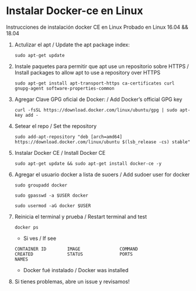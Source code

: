 # Instalar Docker-ce en Linux 
Instrucciones de instalación docker CE en Linux
Probado en Linux 16.04 && 18.04

1. Actulizar el apt / Update the apt package index:
	
	`sudo apt-get update`

2. Instale paquetes para permitir que apt use un repositorio sobre HTTPS / Install packages to allow apt to use a repository over HTTPS

	`sudo apt-get install apt-transport-https ca-certificates curl gnupg-agent software-properties-common`

3. Agregar Clave GPG oficial de Docker: / Add Docker’s official GPG key

	`curl -fsSL https://download.docker.com/linux/ubuntu/gpg | sudo apt-key add -`

4. Setear el repo / Set the repository

	`sudo add-apt-repository "deb [arch=amd64] https://download.docker.com/linux/ubuntu $(lsb_release -cs) stable"`

5. Instalar Docker CE / Install Docker CE
	
	`sudo apt-get update && sudo apt-get install docker-ce -y`

6. Agregar el usuario docker a lista de suoers / Add sudoer user for docker
	
	`sudo groupadd docker`
	
	`sudo gpasswd -a $USER docker`
	
	`sudo usermod -aG docker $USER`

7. Reinicia el terminal y prueba / Restart terminal and test

	`docker ps`

	- Si ves / If see

	`CONTAINER ID        IMAGE               COMMAND                  CREATED             STATUS              PORTS                    NAMES`

	- Docker fué instalado / Docker was installed

8. Si tienes problemas, abre un issue y revisamos!
